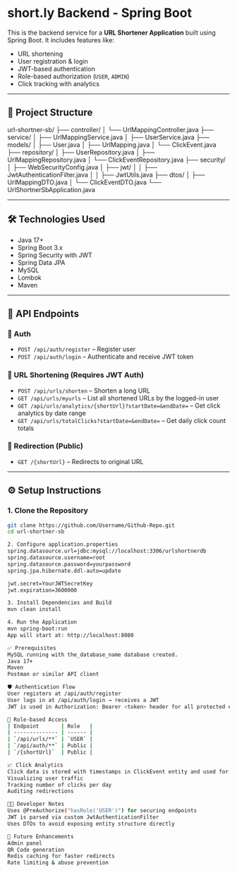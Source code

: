 # short.ly Backend - Spring Boot

This is the backend service for a **URL Shortener Application** built using Spring Boot. It includes features like:

- URL shortening
- User registration & login
- JWT-based authentication
- Role-based authorization (`USER`, `ADMIN`)
- Click tracking with analytics

---

## 📁 Project Structure
url-shortner-sb/
├── controller/
│ └── UrlMappingController.java
├── service/
│ ├── UrlMappingService.java
│ ├── UserService.java
├── models/
│ ├── User.java
│ ├── UrlMapping.java
│ └── ClickEvent.java
├── repository/
│ ├── UserRepository.java
│ ├── UrlMappingRepository.java
│ └── ClickEventRepository.java
├── security/
│ ├── WebSecurityConfig.java
│ ├── jwt/
│ │ ├── JwtAuthenticationFilter.java
│ │ ├── JwtUtils.java
├── dtos/
│ ├── UrlMappingDTO.java
│ └── ClickEventDTO.java
└── UrlShortnerSbApplication.java


---

## 🛠 Technologies Used

- Java 17+
- Spring Boot 3.x
- Spring Security with JWT
- Spring Data JPA
- MySQL
- Lombok
- Maven

---

## 🧪 API Endpoints

### 🔐 Auth

- `POST /api/auth/register` – Register user
- `POST /api/auth/login` – Authenticate and receive JWT token

### 🔗 URL Shortening (Requires JWT Auth)

- `POST /api/urls/shorten` – Shorten a long URL
- `GET /api/urls/myurls` – List all shortened URLs by the logged-in user
- `GET /api/urls/analytics/{shortUrl}?startDate=&endDate=` – Get click analytics by date range
- `GET /api/urls/totalClicks?startDate=&endDate=` – Get daily click count totals

### 🔁 Redirection (Public)

- `GET /{shortUrl}` – Redirects to original URL

---

## ⚙️ Setup Instructions

### 1. Clone the Repository

```bash
git clone https://github.com/Username/Github-Repo.git
cd url-shortner-sb

2. Configure application.properties
spring.datasource.url=jdbc:mysql://localhost:3306/urlshortnerdb
spring.datasource.username=root
spring.datasource.password=yourpassword
spring.jpa.hibernate.ddl-auto=update

jwt.secret=YourJWTSecretKey
jwt.expiration=3600000

3. Install Dependencies and Build
mvn clean install

4. Run the Application
mvn spring-boot:run
App will start at: http://localhost:8080

✅ Prerequisites
MySQL running with the_database_name database created.
Java 17+
Maven
Postman or similar API client

🛡 Authentication Flow
User registers at /api/auth/register
User logs in at /api/auth/login → receives a JWT
JWT is used in Authorization: Bearer <token> header for all protected endpoints

🧠 Role-based Access
| Endpoint       | Role   |
| -------------- | ------ |
| `/api/urls/**` | `USER` |
| `/api/auth/**` | Public |
| `/{shortUrl}`  | Public |

📈 Click Analytics
Click data is stored with timestamps in ClickEvent entity and used for:
Visualizing user traffic
Tracking number of clicks per day
Auditing redirections

👨‍💻 Developer Notes
Uses @PreAuthorize("hasRole('USER')") for securing endpoints
JWT is parsed via custom JwtAuthenticationFilter
Uses DTOs to avoid exposing entity structure directly

📌 Future Enhancements
Admin panel
QR Code generation
Redis caching for faster redirects
Rate limiting & abuse prevention



